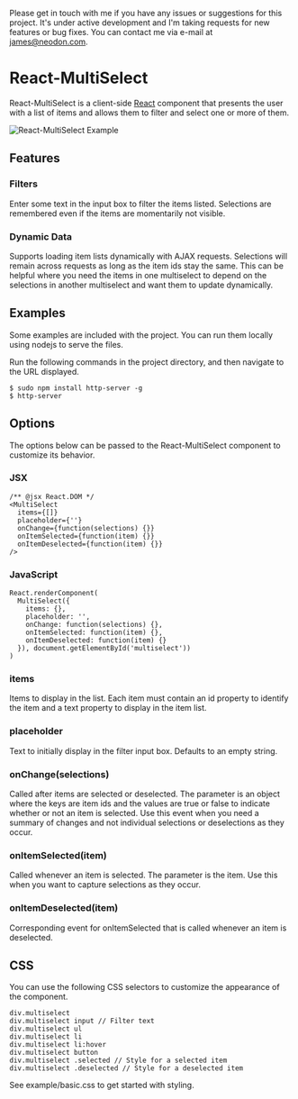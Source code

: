 Please get in touch with me if you have any issues or suggestions for this project.  It's under active development
and I'm taking requests for new features or bug fixes. You can contact me via e-mail at
[james@neodon.com](mailto:james@neodon.com).

# React-MultiSelect

React-MultiSelect is a client-side [React](http://facebook.github.io/react "React") component that presents the user
with a list of items and allows them to filter and select one or more of them.

![React-MultiSelect Example](http://i.imgur.com/VLuM9W0.png "React-MultiSelect Example")

## Features

### Filters

Enter some text in the input box to filter the items listed. Selections are remembered even if the items are
momentarily not visible.

### Dynamic Data

Supports loading item lists dynamically with AJAX requests.  Selections will remain across requests as long as the item
ids stay the same. This can be helpful where you need the items in one multiselect to depend on the selections in another
multiselect and want them to update dynamically.

## Examples

Some examples are included with the project.  You can run them locally using nodejs to serve the files.

Run the following commands in the project directory, and then navigate to the URL displayed.

```
$ sudo npm install http-server -g
$ http-server
```

## Options

The options below can be passed to the React-MultiSelect component to customize its behavior.

### JSX

```
/** @jsx React.DOM */
<MultiSelect
  items={[]}
  placeholder={''}
  onChange={function(selections) {}}
  onItemSelected={function(item) {}}
  onItemDeselected={function(item) {}}
/>
```

### JavaScript

```
React.renderComponent(
  MultiSelect({
    items: {},
    placeholder: '',
    onChange: function(selections) {},
    onItemSelected: function(item) {},
    onItemDeselected: function(item) {}
  }), document.getElementById('multiselect'))
)
```

### items

Items to display in the list.  Each item must contain an id property to identify the item and a text property to
display in the item list.

### placeholder

Text to initially display in the filter input box.  Defaults to an empty string.

### onChange(selections)

Called after items are selected or deselected.  The parameter is an object where the keys are item ids and the values
are true or false to indicate whether or not an item is selected.  Use this event when you need a summary of changes
and not individual selections or deselections as they occur.

### onItemSelected(item)

Called whenever an item is selected.  The parameter is the item.  Use this when you
want to capture selections as they occur.

### onItemDeselected(item)

Corresponding event for onItemSelected that is called whenever an item is deselected.

## CSS

You can use the following CSS selectors to customize the appearance of the component.
  
```
div.multiselect
div.multiselect input // Filter text
div.multiselect ul
div.multiselect li
div.multiselect li:hover
div.multiselect button
div.multiselect .selected // Style for a selected item
div.multiselect .deselected // Style for a deselected item
```

See example/basic.css to get started with styling.

